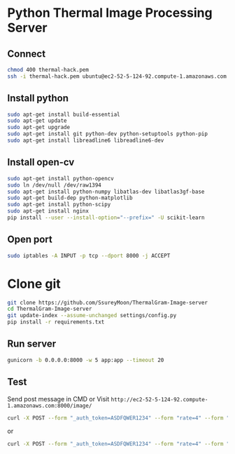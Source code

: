 # Python Thermal Image Processing Server

## Connect
```bash
chmod 400 thermal-hack.pem
ssh -i thermal-hack.pem ubuntu@ec2-52-5-124-92.compute-1.amazonaws.com
```

## Install python
```bash
sudo apt-get install build-essential
sudo apt-get update
sudo apt-get upgrade
sudo apt-get install git python-dev python-setuptools python-pip
sudo apt-get install libreadline6 libreadline6-dev
```

## Install open-cv
```bash
sudo apt-get install python-opencv
sudo ln /dev/null /dev/raw1394
sudo apt-get install python-numpy libatlas-dev libatlas3gf-base
sudo apt-get build-dep python-matplotlib
sudo apt-get install python-scipy
sudo apt-get install nginx
pip install --user --install-option="--prefix=" -U scikit-learn
```

## Open port
```bash
sudo iptables -A INPUT -p tcp --dport 8000 -j ACCEPT
```

# Clone git
```bash
git clone https://github.com/SsureyMoon/ThermalGram-Image-server
cd ThermalGram-Image-server
git update-index --assume-unchanged settings/config.py
pip install -r requirements.txt
```

## Run server
```bash
gunicorn -b 0.0.0.0:8000 -w 5 app:app --timeout 20
```

## Test
Send post message in CMD
or Visit ```http://ec2-52-5-124-92.compute-1.amazonaws.com:8000/image/```
```bash
curl -X POST --form "_auth_token=ASDFQWER1234" --form "rate=4" --form "justimage=@/path/to/the/image/IMG_17.JPEG" http://127.0.0.1:8000/image/
```
or

```bash
curl -X POST --form "_auth_token=ASDFQWER1234" --form "rate=4" --form "justimage=@/path/to/the/image/IMG_17.JPEG" http://ec2-52-5-124-92.compute-1.amazonaws.com:8000/image/
```
